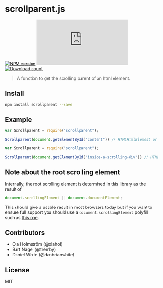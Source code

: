 # scrollparent.js

[![NPM version][npm-image]][npm-url]
[![Size][size-image]][size-url]
[![Download count][downloads-image]][downloads-url]

> A function to get the scrolling parent of an html element.

## Install

```bash
npm install scrollparent --save
```

## Example

```js
var Scrollparent = require("scrollparent");

Scrollparent(document.getElementById("content")) // HTMLHtmlElement or HTMLBodyElement as appropriate
```

```js
var Scrollparent = require("scrollparent");

Scrollparent(document.getElementById("inside-a-scrolling-div")) // HTMLDivElement
```

## Note about the root scrolling element

Internally, the root scrolling element is determined in this library
as the result of

```js
document.scrollingElement || document.documentElement;
```

This should give a usable result in most browsers today
but if you want to ensure full support
you should use a `document.scrollingElement` polyfill such as
[this one](https://github.com/mathiasbynens/document.scrollingElement).

## Contributors

* Ola Holmström (@olahol)
* Bart Nagel (@tremby)
* Daniel White (@danbrianwhite)

## License

MIT

[npm-image]: https://img.shields.io/npm/v/scrollparent.svg?style=flat-square
[npm-url]: https://npmjs.org/package/scrollparent
[downloads-image]: http://img.shields.io/npm/dm/scrollparent.svg?style=flat-square
[downloads-url]: https://npmjs.org/package/scrollparent
[size-image]: https://badge-size.herokuapp.com/olahol/scrollparent.js/master/scrollparent.js?style=flat-square
[size-url]: https://github.com/olahol/scrollparent.js/blob/master/react-tagsinput.js